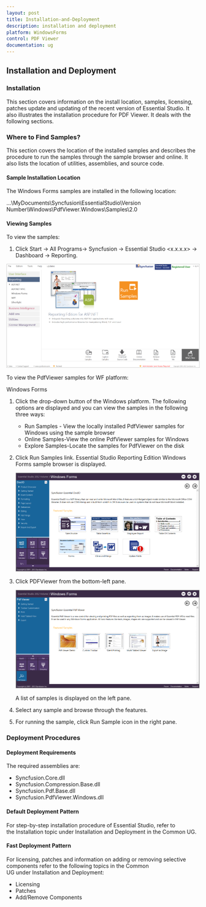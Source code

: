 ```yaml
---
layout: post
title: Installation-and-Deployment
description: installation and deployment
platform: WindowsForms
control: PDF Viewer
documentation: ug
---
```


## Installation and Deployment

### Installation

This section covers information on the install location, samples, licensing, patches update and updating of the recent version of Essential Studio. It also illustrates the installation procedure for PDF Viewer. It deals with the following sections.

### Where to Find Samples?

This section covers the location of the installed samples and describes the procedure to run the samples through the sample browser and online. It also lists the location of utilities, assemblies, and source code.

#### Sample Installation Location

The Windows Forms samples are installed in the following location:



...\MyDocuments\Syncfusion\EssentialStudio\Version Number\Windows\PdfViewer.Windows\Samples\2.0



#### Viewing Samples

To view the samples:



1. Click Start -> All Programs-> Syncfusion -> Essential Studio <x.x.x.x> -> Dashboard -> Reporting. 



  ![](Installation-and-Deployment_images/Installation-and-Deployment_img1.png)





To view the PdfViewer samples for WF platform:



Windows Forms



1. Click the drop-down button of the Windows platform. The following options are displayed and you can view the samples in the following three ways:
   
   * Run Samples - View the locally installed PdfViewer samples for Windows using the sample browser
   * Online Samples-View the online PdfViewer samples for Windows
   * Explore Samples-Locate the samples for PdfViewer on the disk



2. Click Run Samples link. Essential Studio Reporting Edition Windows Forms sample browser is displayed.
   
   ![](Installation-and-Deployment_images/Installation-and-Deployment_img2.png)





3. Click PDFViewer from the bottom-left pane.
   
   ![](Installation-and-Deployment_images/Installation-and-Deployment_img3.png)
   
   A list of samples is displayed on the left pane. 

4. Select any sample and browse through the features.

5. For running the sample, click Run Sample icon in the right pane.


### Deployment Procedures 

#### Deployment Requirements


The required assemblies are:

* Syncfusion.Core.dll
* Syncfusion.Compression.Base.dll
* Syncfusion.Pdf.Base.dll
* Syncfusion.PdfViewer.Windows.dll


#### Default Deployment Pattern


For step-by-step installation procedure of Essential Studio, refer to the Installation topic under Installation and Deployment in the Common UG.


#### Fast Deployment Pattern 

For licensing, patches and information on adding or removing selective components refer to the following topics in the Common UG under Installation and Deployment:

* Licensing
* Patches
* Add/Remove Components
